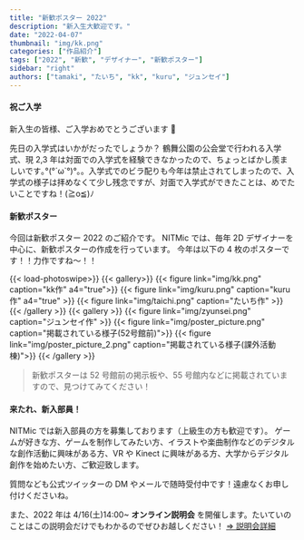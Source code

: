 ```yaml
---
title: "新歓ポスター 2022"
description: "新入生大歓迎です。"
date: "2022-04-07"
thumbnail: "img/kk.png"
categories: ["作品紹介"]
tags: ["2022", "新歓", "デザイナー", "新歓ポスター"]
sidebar: "right"
authors: ["tamaki", "たいち", "kk", "kuru", "ジュンセイ"]
---
```


#### 祝ご入学

新入生の皆様、ご入学おめでとうございます 🌸

先日の入学式はいかがだったでしょうか？
鶴舞公園の公会堂で行われる入学式、現 2,3 年は対面での入学式を経験できなかったので、ちょっとばかし羨ましいです｡°(°´ω`°)°｡。入学式でのビラ配りも今年は禁止されてしまったので、入学式の様子は拝めなくて少し残念ですが、対面で入学式ができたことは、めでたいことですね！(≧o≦)ﾉ

#### 新歓ポスター

今回は新歓ポスター 2022 のご紹介です。
NITMic では、毎年 2D デザイナーを中心に、新歓ポスターの作成を行っています。
今年は以下の 4 枚のポスターです！！力作ですね～！！

<!-- prettier-ignore-start -->
{{< load-photoswipe>}}
{{< gallery>}}
    {{< figure link="img/kk.png" caption="kk作" a4="true">}}
    {{< figure link="img/kuru.png" caption="kuru作" a4="true" >}}
    {{< figure link="img/taichi.png" caption="たいち作" >}}
{{< /gallery >}}
{{< gallery >}}
    {{< figure link="img/zyunsei.png" caption="ジュンセイ作" >}}
    {{< figure link="img/poster_picture.png" caption="掲載されている様子(52号館前)">}}
    {{< figure link="img/poster_picture_2.png" caption="掲載されている様子(課外活動棟)">}}
{{< /gallery >}}
<!-- prettier-ignore-end -->

> 新歓ポスターは 52 号館前の掲示板や、55 号館内などに掲載されていますので、見つけてみてください！

#### 来たれ、新入部員！

NITMic では新入部員の方を募集しております（上級生の方も歓迎です）。
ゲームが好きな方、ゲームを制作してみたい方、イラストや楽曲制作などのデジタルな創作活動に興味がある方、VR や Kinect に興味がある方、大学からデジタル創作を始めたい方、ご歓迎致します。

質問なども公式ツイッターの DM やメールで随時受付中です！遠慮なくお申し付けくださいね。

また、2022 年は 4/16(土)14:00~ **オンライン説明会** を開催します。たいていのことはこの説明会だけでもわかるのでぜひお越しください！
[⇒ 説明会詳細](https://x.com/nitmic_twi/status/1507338803874127876)
